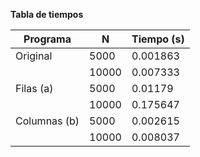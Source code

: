 **Tabla de tiempos**

| Programa     | N      | Tiempo (s)  |
| ------------ | ------ | ----------- |
| Original     | 5000   | 0.001863    |
|              | 10000  | 0.007333    |
| Filas (a)    | 5000   | 0.01179     |
|              | 10000  | 0.175647    |
| Columnas (b) | 5000   | 0.002615    |
|              | 10000  | 0.008037    |